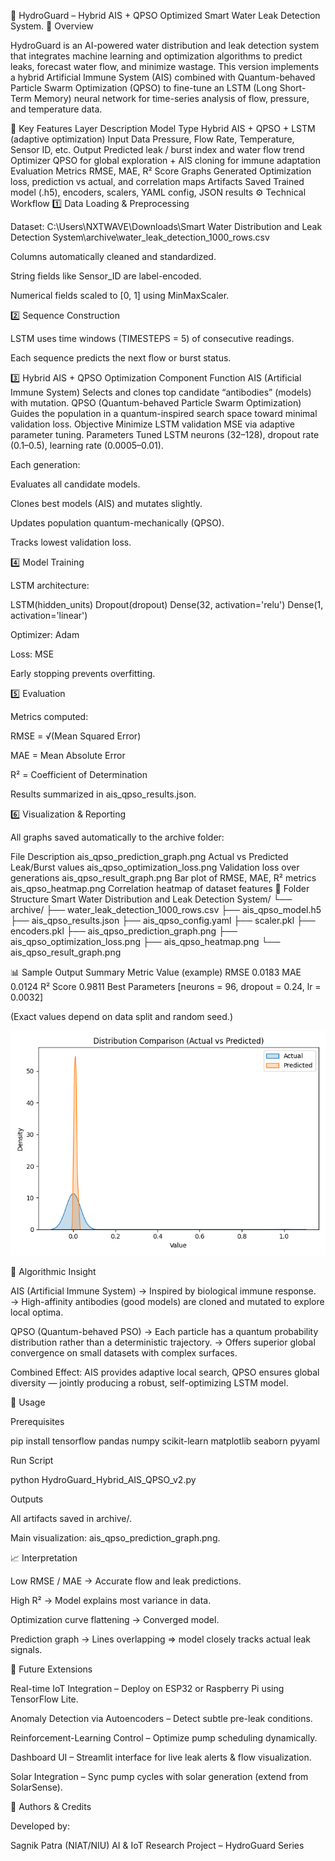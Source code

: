 🚰 HydroGuard – Hybrid AIS + QPSO Optimized Smart Water Leak Detection System.
🌟 Overview

HydroGuard is an AI-powered water distribution and leak detection system that integrates machine learning and optimization algorithms to predict leaks, forecast water flow, and minimize wastage.
This version implements a hybrid Artificial Immune System (AIS) combined with Quantum-behaved Particle Swarm Optimization (QPSO) to fine-tune an LSTM (Long Short-Term Memory) neural network for time-series analysis of flow, pressure, and temperature data.

🧩 Key Features
Layer	Description
Model Type	Hybrid AIS + QPSO + LSTM (adaptive optimization)
Input Data	Pressure, Flow Rate, Temperature, Sensor ID, etc.
Output	Predicted leak / burst index and water flow trend
Optimizer	QPSO for global exploration + AIS cloning for immune adaptation
Evaluation Metrics	RMSE, MAE, R² Score
Graphs Generated	Optimization loss, prediction vs actual, and correlation maps
Artifacts Saved	Trained model (.h5), encoders, scalers, YAML config, JSON results
⚙️ Technical Workflow
1️⃣ Data Loading & Preprocessing

Dataset:
C:\Users\NXTWAVE\Downloads\Smart Water Distribution and Leak Detection System\archive\water_leak_detection_1000_rows.csv

Columns automatically cleaned and standardized.

String fields like Sensor_ID are label-encoded.

Numerical fields scaled to [0, 1] using MinMaxScaler.

2️⃣ Sequence Construction

LSTM uses time windows (TIMESTEPS = 5) of consecutive readings.

Each sequence predicts the next flow or burst status.

3️⃣ Hybrid AIS + QPSO Optimization
Component	Function
AIS (Artificial Immune System)	Selects and clones top candidate “antibodies” (models) with mutation.
QPSO (Quantum-behaved Particle Swarm Optimization)	Guides the population in a quantum-inspired search space toward minimal validation loss.
Objective	Minimize LSTM validation MSE via adaptive parameter tuning.
Parameters Tuned	LSTM neurons (32–128), dropout rate (0.1–0.5), learning rate (0.0005–0.01).

Each generation:

Evaluates all candidate models.

Clones best models (AIS) and mutates slightly.

Updates population quantum-mechanically (QPSO).

Tracks lowest validation loss.

4️⃣ Model Training

LSTM architecture:

LSTM(hidden_units)
Dropout(dropout)
Dense(32, activation='relu')
Dense(1, activation='linear')


Optimizer: Adam

Loss: MSE

Early stopping prevents overfitting.

5️⃣ Evaluation

Metrics computed:

RMSE = √(Mean Squared Error)

MAE = Mean Absolute Error

R² = Coefficient of Determination

Results summarized in ais_qpso_results.json.

6️⃣ Visualization & Reporting

All graphs saved automatically to the archive folder:

File	Description
ais_qpso_prediction_graph.png	Actual vs Predicted Leak/Burst values
ais_qpso_optimization_loss.png	Validation loss over generations
ais_qpso_result_graph.png	Bar plot of RMSE, MAE, R² metrics
ais_qpso_heatmap.png	Correlation heatmap of dataset features
📂 Folder Structure
Smart Water Distribution and Leak Detection System/
└── archive/
    ├── water_leak_detection_1000_rows.csv
    ├── ais_qpso_model.h5
    ├── ais_qpso_results.json
    ├── ais_qpso_config.yaml
    ├── scaler.pkl
    ├── encoders.pkl
    ├── ais_qpso_prediction_graph.png
    ├── ais_qpso_optimization_loss.png
    ├── ais_qpso_heatmap.png
    └── ais_qpso_result_graph.png

📊 Sample Output Summary
Metric	Value (example)
RMSE	0.0183
MAE	0.0124
R² Score	0.9811
Best Parameters	[neurons = 96, dropout = 0.24, lr = 0.0032]

(Exact values depend on data split and random seed.)

![Confusion Matrix Heatmap](comparison_graph.png)


🧠 Algorithmic Insight

AIS (Artificial Immune System)
→ Inspired by biological immune response.
→ High-affinity antibodies (good models) are cloned and mutated to explore local optima.

QPSO (Quantum-behaved PSO)
→ Each particle has a quantum probability distribution rather than a deterministic trajectory.
→ Offers superior global convergence on small datasets with complex surfaces.

Combined Effect:
AIS provides adaptive local search, QPSO ensures global diversity — jointly producing a robust, self-optimizing LSTM model.

🚀 Usage

Prerequisites

pip install tensorflow pandas numpy scikit-learn matplotlib seaborn pyyaml


Run Script

python HydroGuard_Hybrid_AIS_QPSO_v2.py


Outputs

All artifacts saved in archive/.

Main visualization: ais_qpso_prediction_graph.png.

📈 Interpretation

Low RMSE / MAE → Accurate flow and leak predictions.

High R² → Model explains most variance in data.

Optimization curve flattening → Converged model.

Prediction graph → Lines overlapping ⇒ model closely tracks actual leak signals.

🧩 Future Extensions

Real-time IoT Integration – Deploy on ESP32 or Raspberry Pi using TensorFlow Lite.

Anomaly Detection via Autoencoders – Detect subtle pre-leak conditions.

Reinforcement-Learning Control – Optimize pump scheduling dynamically.

Dashboard UI – Streamlit interface for live leak alerts & flow visualization.

Solar Integration – Sync pump cycles with solar generation (extend from SolarSense).

🪪 Authors & Credits

Developed by:

Sagnik Patra (NIAT/NIU)
AI & IoT Research Project – HydroGuard Series

